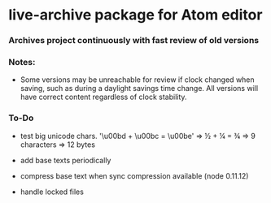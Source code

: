 # live-archive package for Atom editor

### Archives project continuously with fast review of old versions

### Notes:
- Some versions may be unreachable for review if clock changed when saving, such as during a daylight savings time change. All versions will have correct content regardless of clock stability.  

### To-Do
- test big unicode chars.
  '\u00bd + \u00bc = \u00be' =>  ½ + ¼ = ¾ => 9 characters => 12 bytes

- add base texts periodically

- compress base text when sync compression available (node 0.11.12)

- handle locked files
